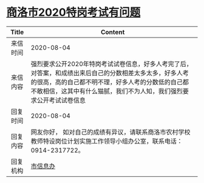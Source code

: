 # <a href="http://www.shangluo.gov.cn/zmhd/ldxxxx.jsp?urltype=leadermail.LeaderMailContentUrl&wbtreeid=1112&leadermailid=6276">商洛市2020特岗考试有问题</a>
| Title |                                                       Content                                                       |
|:-----:|---------------------------------------------------------------------------------------------------------------------|
| 来信时间  | 2020-08-04                                                                                                          |
| 来信内容  | 强烈要求公开2020年特岗考试试卷信息，好多人考完了后，对答案，和成绩出来后自己的分数相差太多太多，好多人考的很高，高的自己都不明不理，好多人考的分数低的自己都不敢相信，这其中有什么猫腻，我们不为人知，我们强烈要求公开考试试卷信息 |
| 回复时间  | 2020-08-04                                                                                                          |
| 回复内容  | 网友你好， 如对自己的成绩有异议，请联系商洛市农村学校教师特设岗位计划实施工作领导小组办公室，联系电话：0914-2317722。                                                   |
| 回复机构  | <a href="../../category/agencies/市信息办.md">市信息办</a>                                                                  |